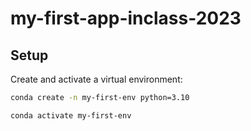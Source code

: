 # my-first-app-inclass-2023
## Setup

Create and activate a virtual environment:

```sh
conda create -n my-first-env python=3.10

conda activate my-first-env
```